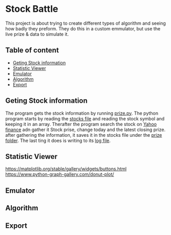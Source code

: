 # Stock Battle #
This project is about trying to create different types of algorithm and seeing how badly they preform. They do this in a custom emmulator, but use the live prize & data to simulate it.

## Table of content
- [Geting Stock information](#PRZ)
- [Statistic Viewer](#STV)
- [Emulator](#EMU)
- [Algorithm](#ALG)
- [Export](#EXP)


<a name="PRZ"></a>
## Geting Stock information

The program gets the stock information by running [prize.py](./prize.py). The python program starts by reading the [stocks file](./stocks.stk) and reading the stock symbol and keeping it in an array. Therafter the program search the stock on [Yahoo finance](https://finance.yahoo.com) adn gather it Stock prise, change today and the latest closing prize. after gathering the information, it saves it in the stocks file under the [prize folder](./prize/). The last ting it does is writing to its [log file](./log/PRZ.log).

<a name="STV"></a>
## Statistic Viewer

https://matplotlib.org/stable/gallery/widgets/buttons.html
https://www.python-graph-gallery.com/donut-plot/

<a name="EMU"></a>
## Emulator

<a name="ALG"></a>
## Algorithm

<a name="EXP"></a>
## Export
